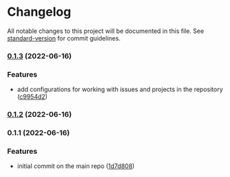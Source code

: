 # Changelog

All notable changes to this project will be documented in this file. See [standard-version](https://github.com/conventional-changelog/standard-version) for commit guidelines.

### [0.1.3](https://github.com/kennethtegrado/portfolio/compare/v0.1.2...v0.1.3) (2022-06-16)


### Features

* add configurations for working with issues and projects in the repository ([c9954d2](https://github.com/kennethtegrado/portfolio/commit/c9954d222d37d68bc638bfd41f359332431498d3))

### [0.1.2](https://github.com/kennethtegrado/portfolio/compare/v0.1.1...v0.1.2) (2022-06-16)

### 0.1.1 (2022-06-16)


### Features

* initial commit on the main repo ([1d7d808](https://github.com/kennethtegrado/portfolio/commit/1d7d808c3f34c8e4f7413520088a268e20c86f7d))
